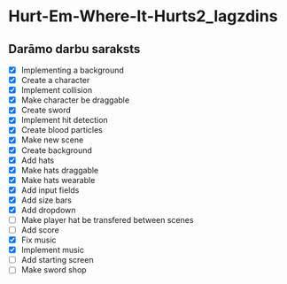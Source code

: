 # Hurt-Em-Where-It-Hurts2_lagzdins
## Darāmo darbu saraksts
- [x] Implementing a background 
- [x] Create a character
- [x] Implement collision
- [x] Make character be draggable
- [x] Create sword
- [x] Implement hit detection
- [x] Create blood particles
- [x] Make new scene
- [x] Create background
- [x] Add hats
- [x] Make hats draggable
- [x] Make hats wearable
- [x] Add input fields
- [x] Add size bars
- [x] Add dropdown
- [ ] Make player hat be transfered between scenes
- [ ] Add score
- [x] Fix music
- [x] Implement music
- [ ] Add starting screen
- [ ] Make sword shop
